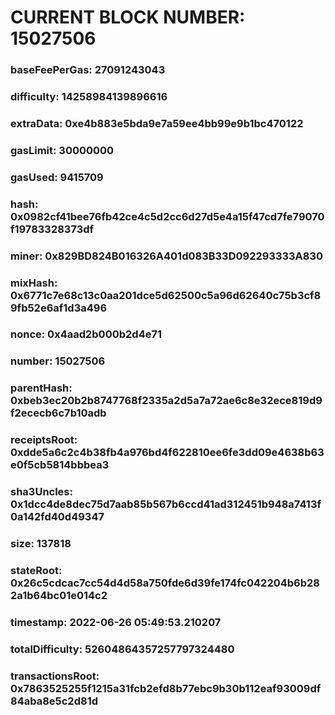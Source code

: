 # CURRENT BLOCK NUMBER: 15027506

### baseFeePerGas: 27091243043
### difficulty: 14258984139896616
### extraData: 0xe4b883e5bda9e7a59ee4bb99e9b1bc470122
### gasLimit: 30000000
### gasUsed: 9415709
### hash: 0x0982cf41bee76fb42ce4c5d2cc6d27d5e4a15f47cd7fe79070f19783328373df
### miner: 0x829BD824B016326A401d083B33D092293333A830
### mixHash: 0x6771c7e68c13c0aa201dce5d62500c5a96d62640c75b3cf89fb52e6af1d3a496
### nonce: 0x4aad2b000b2d4e71
### number: 15027506
### parentHash: 0xbeb3ec20b2b8747768f2335a2d5a7a72ae6c8e32ece819d9f2ececb6c7b10adb
### receiptsRoot: 0xdde5a6c2c4b38fb4a976bd4f622810ee6fe3dd09e4638b63e0f5cb5814bbbea3
### sha3Uncles: 0x1dcc4de8dec75d7aab85b567b6ccd41ad312451b948a7413f0a142fd40d49347
### size: 137818
### stateRoot: 0x26c5cdcac7cc54d4d58a750fde6d39fe174fc042204b6b282a1b64bc01e014c2
### timestamp: 2022-06-26 05:49:53.210207
### totalDifficulty: 52604864357257797324480
### transactionsRoot: 0x7863525255f1215a31fcb2efd8b77ebc9b30b112eaf93009df84aba8e5c2d81d
